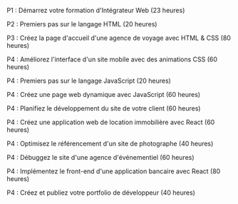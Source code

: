 P1 : Démarrez votre formation d'Intégrateur Web (23 heures)

P2 : Premiers pas sur le langage HTML (20 heures)

P3 : Créez la page d'accueil d'une agence de voyage avec HTML & CSS (80 heures)

P4 : Améliorez l'interface d'un site mobile avec des animations CSS (60 heures)

P4 : Premiers pas sur le langage JavaScript (20 heures)

P4 : Créez une page web dynamique avec JavaScript (60 heures)

P4 : Planifiez le développement du site de votre client (60 heures)

P4 : Créez une application web de location immobilière avec React (60 heures)

P4 : Optimisez le référencement d'un site de photographe (40 heures)

P4 : Débuggez le site d'une agence d'événementiel (60 heures)

P4 : Implémentez le front-end d'une application bancaire avec React (80 heures)

P4 : Créez et publiez votre portfolio de développeur (40 heures)
